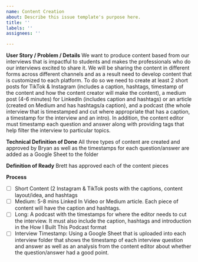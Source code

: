 ```yaml
---
name: Content Creation
about: Describe this issue template's purpose here.
title: ''
labels: ''
assignees: ''

---
```


**User Story / Problem / Details**
We want to produce content based from our interviews that is impactful to students and makes the professionals who do our interviews excited to share it. We will be sharing the content in different forms across different channels and as a result need to develop content that is customized to each platform. To do so we need to create at least 2 short posts for TikTok & Instagram (includes a caption, hashtags, timestamp of the content and how the content creator will make the content), a medium post (4-6 minutes) for LinkedIn (includes caption and hashtags) or an article (created on Medium and has hashtags/a caption), and a podcast (the whole interview that is timestamped and cut where appropriate that has a caption, a timestamp for the interview and an intro). In addition, the content editor must timestamp each question and answer along with providing tags that help filter the interview to particular topics.

**Technical Definition of Done**
All three types of content are created and approved by Bryan as well as the timestamps for each question/answer are added as a Google Sheet to the folder

**Definition of Ready**
Brett has approved each of the content pieces


**Process**
- [ ] Short Content (2 Instagram & TikTok posts with the captions, content layout/idea, and hashtags
- [ ] Medium: 5-8 mins Linked In Video or Medium article. Each piece of content will have the caption and hashtags.
- [ ] Long: A podcast with the timestamps for where the editor needs to cut the interview. It must also include the caption, hashtags and introduction in the How I Built This Podcast format
- [ ] Interview Timestamp: Using a Google Sheet that is uploaded into each interview folder that shows the timestamp of each interview question and answer as well as an analysis from the content editor about whether the question/answer had a good point.
